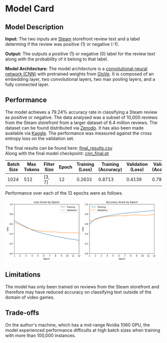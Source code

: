 # Model Card

## Model Description

**Input:** The two inputs are [Steam](https://store.steampowered.com/) storefront review text and a label determing if the review was positive (1) or negative (-1).

**Output:** The outputs a positive (1) or negative (0) label for the review text along with the probability of it belong to that label.

**Model Architecture:** The model architecture is a [convolutional neural network (CNN)](https://en.wikipedia.org/wiki/Convolutional_neural_network) with pretrained weights from [GloVe](https://nlp.stanford.edu/projects/glove/). It is composed of an embedding layer, two convolutional layers, two max pooling layers, and a fully connected layer.

## Performance

The model achieves a 79.24% accuracy rate in classifying a Steam review as positive or negative. The data analysed was a subset of 10,000 reviews from the Steam storefront from a larger dataset of 6.4 million reviews. The dataset can be found distributed via [Zenodo](https://zenodo.org/records/1000885). It has also been made available via [Kaggle](https://www.kaggle.com/datasets/andrewmvd/steam-reviews). The performance was measured against the cross entropy loss on the validation set.

The final results can be found here: [final_results.csv](results/final_results.csv)\
Along with the final model checkpoint: [cnn_final.pt](checkpoints/cnn_final.pt)

|Batch Size|Max Tokens|Filter Size|Epoch|Training (Loss)    |Training (Accuracy)|Validation (Loss)  |Validation (Accuracy)|Testing (Loss)     |Testing (Accuracy)|
|----------|----------|-----------|-----|-------------------|-------------------|-------------------|---------------------|-------------------|------------------|
|1024      |512       |[3, 7]     |12   |0.2633             |0.8713             |0.4139             |0.7893               |0.4301             |0.7924            |

Performance over each of the 12 epochs were as follows.

![Training performance](images/final_training_charts.png)

## Limitations

The model has only been trained on reviews from the Steam storefront and therefore may have reduced accuracy on classifying text outside of the domain of video games.

## Trade-offs

On the author's machine, which has a mid-range Nvidia 1060 GPU, the model experienced performance difficults at high batch sizes when training with more than 100,000 instances.